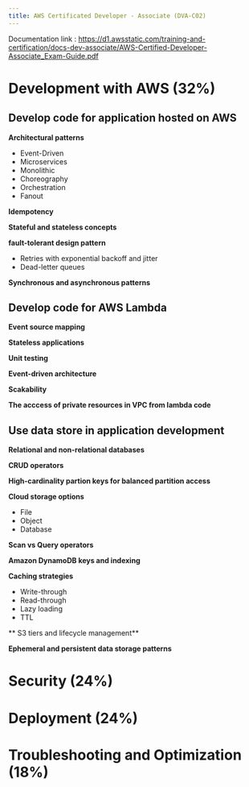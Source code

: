 ```yaml
---
title: AWS Certificated Developer - Associate (DVA-C02)
---
```


Documentation link : https://d1.awsstatic.com/training-and-certification/docs-dev-associate/AWS-Certified-Developer-Associate_Exam-Guide.pdf

# Development with AWS (32%)

## Develop code for application hosted on AWS

**Architectural patterns**

- Event-Driven
- Microservices
- Monolithic
- Choreography
- Orchestration
- Fanout


**Idempotency**

**Stateful and stateless concepts**

**fault-tolerant design pattern**

- Retries with exponential backoff and jitter
- Dead-letter queues

**Synchronous and asynchronous patterns**

## Develop code for AWS Lambda

**Event source mapping**

**Stateless applications**

**Unit testing**

**Event-driven architecture**

**Scakability**

**The acccess of private resources in VPC from lambda code**

## Use data store in application development

**Relational and non-relational databases**

**CRUD operators**

**High-cardinality partion keys for balanced partition access**

**Cloud storage options**
- File
- Object
- Database

**Scan vs Query operators**

**Amazon DynamoDB keys and indexing**

**Caching strategies**
- Write-through
- Read-through
- Lazy loading
- TTL

** S3 tiers and lifecycle management**

**Ephemeral and persistent data storage patterns**


# Security (24%)

# Deployment (24%)

# Troubleshooting and Optimization (18%)